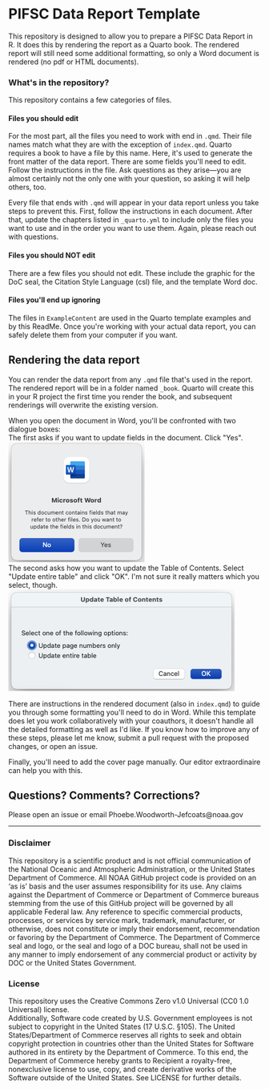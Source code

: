# PIFSC Data Report Template
This repository is designed to allow you to prepare a PIFSC Data Report
in R. It does this by rendering the report as a Quarto book. The
rendered report will still need some additional formatting, so only a
Word document is rendered (no pdf or HTML documents).

### What's in the repository?
This repository contains a few categories of files.

#### Files you should edit
For the most part, all the files you need to work with end in `.qmd`.
Their file names match what they are with the exception of `index.qmd`.
Quarto requires a book to have a file by this name. Here, it's used to
generate the front matter of the data report. There are some fields
you'll need to edit. Follow the instructions in the file. Ask questions
as they arise—you are almost certainly not the only one with your
question, so asking it will help others, too.

Every file that ends with `.qmd` will appear in your data report unless
you take steps to prevent this. First, follow the instructions in each
document. After that, update the chapters listed in `_quarto.yml` to include only
the files you want to use and in the order you want to use them. Again,
please reach out with questions.

#### Files you should NOT edit
There are a few files you should not edit. These include the graphic for
the DoC seal, the Citation Style Language (csl) file, and the template
Word doc.

#### Files you'll end up ignoring
The files in `ExampleContent` are used in the Quarto template examples
and by this ReadMe. Once you're working with your actual data report,
you can safely delete them from your computer if you want.

## Rendering the data report
You can render the data report from any `.qmd` file that's used in the
report. The rendered report will be in a folder named `_book`. Quarto will create 
this in your R project the first time you render the book, and subsequent 
renderings will overwrite the existing version.

When you open the document in Word, you'll be confronted with two
dialogue boxes:  
The first asks if you want to update fields in the document.  Click "Yes".  
![](ExampleContent/UpdateFields.png)
\
The second asks how you want to update the Table of Contents.  Select "Update 
entire table" and click "OK".  I'm not sure it really matters which you select, 
though.  
![](ExampleContent/UpdateTOC.png)


There are instructions in the rendered document (also in `index.qmd`) to guide
you through some formatting you'll need to do in Word.  While this template does
let you work collaboratively with your coauthors, it doesn't handle all the detailed
formatting as well as I'd like.  If you know how to improve any of these steps, 
please let me know, submit a pull request with the proposed changes, or open an 
issue.

Finally, you'll need to add the cover page manually.  Our editor extraordinaire
can help you with this.

## Questions? Comments? Corrections?

Please open an issue or email Phoebe.Woodworth-Jefcoats\@noaa.gov

------------------------------------------------------------------------

### Disclaimer

This repository is a scientific product and is not official
communication of the National Oceanic and Atmospheric Administration, or
the United States Department of Commerce. All NOAA GitHub project code
is provided on an ‘as is’ basis and the user assumes responsibility for
its use. Any claims against the Department of Commerce or Department of
Commerce bureaus stemming from the use of this GitHub project will be
governed by all applicable Federal law. Any reference to specific
commercial products, processes, or services by service mark, trademark,
manufacturer, or otherwise, does not constitute or imply their
endorsement, recommendation or favoring by the Department of Commerce.
The Department of Commerce seal and logo, or the seal and logo of a DOC
bureau, shall not be used in any manner to imply endorsement of any
commercial product or activity by DOC or the United States Government.

### License

This repository uses the Creative Commons Zero v1.0 Universal (CC0 1.0
Universal) license.\
Additionally, Software code created by U.S. Government employees is not
subject to copyright in the United States (17 U.S.C. §105). The United
States/Department of Commerce reserves all rights to seek and obtain
copyright protection in countries other than the United States for
Software authored in its entirety by the Department of Commerce. To this
end, the Department of Commerce hereby grants to Recipient a
royalty-free, nonexclusive license to use, copy, and create derivative
works of the Software outside of the United States. See LICENSE for
further details.

